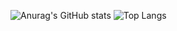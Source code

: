 ![Anurag's GitHub stats](https://github-readme-stats.vercel.app/api?username=1juyoung&show_icons=true&theme=dracula)
![Top Langs](https://github-readme-stats.vercel.app/api/top-langs/?1juyoung=anuraghazra&layout=compact)
